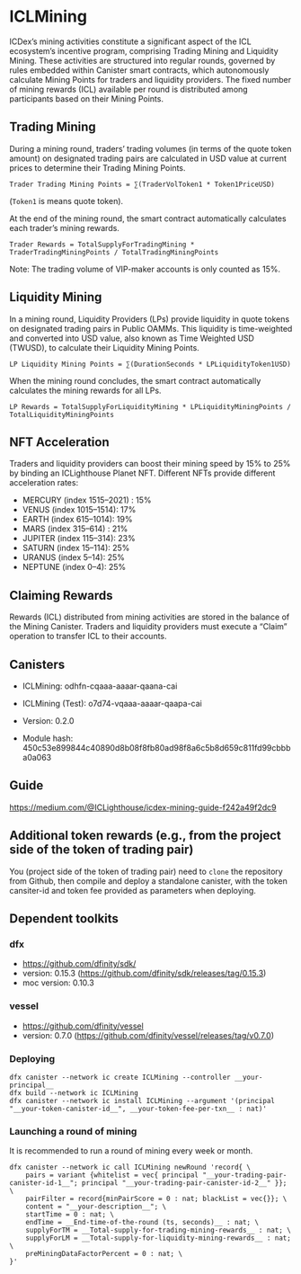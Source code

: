 # ICLMining

ICDex’s mining activities constitute a significant aspect of the ICL ecosystem’s incentive program, comprising Trading Mining and Liquidity Mining. These activities are structured into regular rounds, governed by rules embedded within Canister smart contracts, which autonomously calculate Mining Points for traders and liquidity providers. The fixed number of mining rewards (ICL) available per round is distributed among participants based on their Mining Points.

## Trading Mining

During a mining round, traders’ trading volumes (in terms of the quote token amount) on designated trading pairs are calculated in USD value at current prices to determine their Trading Mining Points.

    Trader Trading Mining Points = ∑(TraderVolToken1 * Token1PriceUSD)

(`Token1` is means quote token).

At the end of the mining round, the smart contract automatically calculates each trader’s mining rewards.

    Trader Rewards = TotalSupplyForTradingMining * TraderTradingMiningPoints / TotalTradingMiningPoints

Note: The trading volume of VIP-maker accounts is only counted as 15%.

## Liquidity Mining

In a mining round, Liquidity Providers (LPs) provide liquidity in quote tokens on designated trading pairs in Public OAMMs. This liquidity is time-weighted and converted into USD value, also known as Time Weighted USD (TWUSD), to calculate their Liquidity Mining Points.

    LP Liquidity Mining Points = ∑(DurationSeconds * LPLiquidityToken1USD)

When the mining round concludes, the smart contract automatically calculates the mining rewards for all LPs.

    LP Rewards = TotalSupplyForLiquidityMining * LPLiquidityMiningPoints / TotalLiquidityMiningPoints

## NFT Acceleration

Traders and liquidity providers can boost their mining speed by 15% to 25% by binding an ICLighthouse Planet NFT. Different NFTs provide different acceleration rates:

* MERCURY (index 1515–2021) : 15%
* VENUS (index 1015–1514): 17%
* EARTH (index 615–1014): 19%
* MARS (index 315–614) : 21%
* JUPITER (index 115–314): 23%
* SATURN (index 15–114): 25%
* URANUS (index 5–14): 25%
* NEPTUNE (index 0–4): 25%

## Claiming Rewards
Rewards (ICL) distributed from mining activities are stored in the balance of the Mining Canister. Traders and liquidity providers must execute a “Claim” operation to transfer ICL to their accounts.

## Canisters

- ICLMining:  odhfn-cqaaa-aaaar-qaana-cai
- ICLMining (Test): o7d74-vqaaa-aaaar-qaapa-cai

- Version: 0.2.0
- Module hash: 450c53e899844c40890d8b08f8fb80ad98f8a6c5b8d659c811fd99cbbba0a063

## Guide

https://medium.com/@ICLighthouse/icdex-mining-guide-f242a49f2dc9

## Additional token rewards (e.g., from the project side of the token of trading pair)

You (project side of the token of trading pair) need to `clone` the repository from Github, then compile and deploy a standalone canister, with the token cansiter-id and token fee provided as parameters when deploying.

## Dependent toolkits

### dfx
- https://github.com/dfinity/sdk/
- version: 0.15.3 (https://github.com/dfinity/sdk/releases/tag/0.15.3)
- moc version: 0.10.3

### vessel
- https://github.com/dfinity/vessel
- version: 0.7.0 (https://github.com/dfinity/vessel/releases/tag/v0.7.0)


### Deploying

```
dfx canister --network ic create ICLMining --controller __your-principal__
dfx build --network ic ICLMining
dfx canister --network ic install ICLMining --argument '(principal "__your-token-canister-id__", __your-token-fee-per-txn__ : nat)'
```

### Launching a round of mining

It is recommended to run a round of mining every week or month.

```
dfx canister --network ic call ICLMining newRound 'record{ \
    pairs = variant {whitelist = vec{ principal "__your-trading-pair-canister-id-1__"; principal "__your-trading-pair-canister-id-2__" }}; \
    pairFilter = record{minPairScore = 0 : nat; blackList = vec{}}; \
    content = "__your-description__"; \
    startTime = 0 : nat; \
    endTime = __End-time-of-the-round (ts, seconds)__ : nat; \
    supplyForTM = __Total-supply-for-trading-mining-rewards__ : nat; \
    supplyForLM = __Total-supply-for-liquidity-mining-rewards__ : nat; \
    preMiningDataFactorPercent = 0 : nat; \
}'
```

